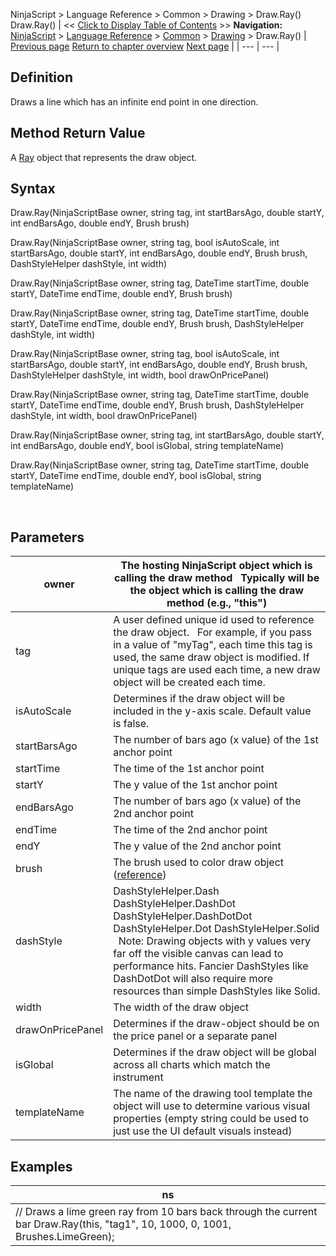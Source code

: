﻿
NinjaScript > Language Reference > Common > Drawing > Draw.Ray()
Draw.Ray()
| << [Click to Display Table of Contents](draw_ray.md) >> **Navigation:**     [NinjaScript](ninjascript.md) > [Language Reference](language_reference_wip.md) > [Common](common.md) > [Drawing](drawing.md) > Draw.Ray() | [Previous page](polygon.md) [Return to chapter overview](drawing.md) [Next page](ray.md) |
| --- | --- |
## Definition
Draws a line which has an infinite end point in one direction.
 
## Method Return Value
A [Ray](ray.md) object that represents the draw object.
 
## Syntax
Draw.Ray(NinjaScriptBase owner, string tag, int startBarsAgo, double startY, int endBarsAgo, double endY, Brush brush)  

Draw.Ray(NinjaScriptBase owner, string tag, bool isAutoScale, int startBarsAgo, double startY, int endBarsAgo, double endY, Brush brush, DashStyleHelper dashStyle, int width)  

Draw.Ray(NinjaScriptBase owner, string tag, DateTime startTime, double startY, DateTime endTime, double endY, Brush brush)  

Draw.Ray(NinjaScriptBase owner, string tag, DateTime startTime, double startY, DateTime endTime, double endY, Brush brush, DashStyleHelper dashStyle, int width)  

Draw.Ray(NinjaScriptBase owner, string tag, bool isAutoScale, int startBarsAgo, double startY, int endBarsAgo, double endY, Brush brush, DashStyleHelper dashStyle, int width, bool drawOnPricePanel)  

Draw.Ray(NinjaScriptBase owner, string tag, DateTime startTime, double startY, DateTime endTime, double endY, Brush brush, DashStyleHelper dashStyle, int width, bool drawOnPricePanel)  

Draw.Ray(NinjaScriptBase owner, string tag, int startBarsAgo, double startY, int endBarsAgo, double endY, bool isGlobal, string templateName)  

Draw.Ray(NinjaScriptBase owner, string tag, DateTime startTime, double startY, DateTime endTime, double endY, bool isGlobal, string templateName)
   

 
## Parameters
| owner | The hosting NinjaScript object which is calling the draw method   Typically will be the object which is calling the draw method (e.g., "this") |
| --- | --- |
| tag | A user defined unique id used to reference the draw object.    For example, if you pass in a value of "myTag", each time this tag is used, the same draw object is modified. If unique tags are used each time, a new draw object will be created each time. |
| isAutoScale | Determines if the draw object will be included in the y-axis scale. Default value is false. |
| startBarsAgo | The number of bars ago (x value) of the 1st anchor point |
| startTime | The time of the 1st anchor point |
| startY | The y value of the 1st anchor point |
| endBarsAgo | The number of bars ago (x value) of the 2nd anchor point |
| endTime | The time of the 2nd anchor point |
| endY | The y value of the 2nd anchor point |
| brush | The brush used to color draw object ([reference](https://msdn.microsoft.com/en-us/library/system.windows.media.brushes%28v=vs.110%29.aspx)) |
| dashStyle | DashStyleHelper.Dash  DashStyleHelper.DashDot  DashStyleHelper.DashDotDot  DashStyleHelper.Dot  DashStyleHelper.Solid    Note: Drawing objects with y values very far off the visible canvas can lead to performance hits. Fancier DashStyles like DashDotDot will also require more resources than simple DashStyles like Solid. |
| width | The width of the draw object |
| drawOnPricePanel | Determines if the draw-object should be on the price panel or a separate panel |
| isGlobal | Determines if the draw object will be global across all charts which match the instrument |
| templateName | The name of the drawing tool template the object will use to determine various visual properties (empty string could be used to just use the UI default visuals instead) |
## 
## 
## Examples
| ns |
| --- |
| // Draws a lime green ray from 10 bars back through the current bar Draw.Ray(this, "tag1", 10, 1000, 0, 1001, Brushes.LimeGreen); |

